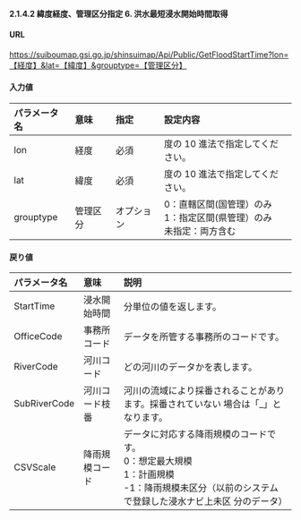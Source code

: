 #### 2.1.4.2 緯度経度、管理区分指定 6. 洪水最短浸水開始時間取得

#### URL
https://suiboumap.gsi.go.jp/shinsuimap/Api/Public/GetFloodStartTime?lon=【経度】&lat=【緯度】&grouptype=【管理区分】

#### 入力値

| パラメータ名 | 意味     | 指定   | 設定内容                                                                                                 |
| :----------- | :------- | :----- | :------------------------------------------------------------------------------------------------------- |
| lon          | 経度     | 必須   | 度の 10 進法で指定してください。                                                                       |
| lat          | 緯度     | 必須   | 度の 10 進法で指定してください。                                                                       |
| grouptype    | 管理区分 | オプション | 0：直轄区間(国管理）のみ<br>1：指定区間(県管理）のみ<br>未指定：両方含む                                   |

#### 戻り値

| パラメータ名 | 意味         | 説明                                                                                                                                                                                              |
| :----------- | :----------- | :------------------------------------------------------------------------------------------------------------------------------------------------------------------------------------------------ |
| StartTime    | 浸水開始時間 | 分単位の値を返します。                                                                                                                                                                            |
| OfficeCode   | 事務所コード | データを所管する事務所のコードです。                                                                                                                                                              |
| RiverCode    | 河川コード   | どの河川のデータかを表します。                                                                                                                                                                      |
| SubRiverCode | 河川コード枝番 | 河川の流域により採番されることがあります。採番されていない 場合は「_」となります。                                                                                                                     |
| CSVScale     | 降雨規模コード | データに対応する降雨規模のコードです。<br>0：想定最大規模<br>1：計画規模<br>-1：降雨規模未区分（以前のシステムで登録した浸水ナビ上未区 分のデータ）                                                  |
